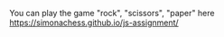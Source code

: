 You can play the game "rock", "scissors", "paper" here https://simonachess.github.io/js-assignment/
